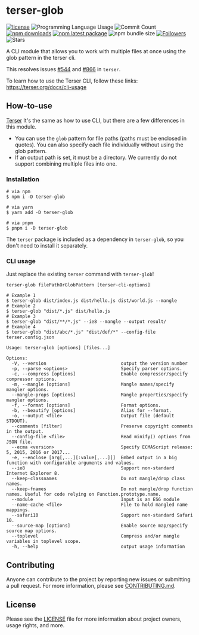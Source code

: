 # terser-glob

[![license](https://img.shields.io/badge/license-MIT-blue.svg)](https://github.com/jooy2/terser-glob/blob/master/LICENSE) ![Programming Language Usage](https://img.shields.io/github/languages/top/jooy2/terser-glob) ![Commit Count](https://img.shields.io/github/commit-activity/y/jooy2/terser-glob) [![npm downloads](https://img.shields.io/npm/dm/terser-glob.svg)](https://www.npmjs.com/package/terser-glob) [![npm latest package](https://img.shields.io/npm/v/terser-glob/latest.svg)](https://www.npmjs.com/package/terser-glob) ![npm bundle size](https://img.shields.io/bundlephobia/min/terser-glob) [![Followers](https://img.shields.io/github/followers/jooy2?style=social)](https://github.com/jooy2) ![Stars](https://img.shields.io/github/stars/jooy2/terser-glob?style=social)

A CLI module that allows you to work with multiple files at once using the glob pattern in the terser cli.

This resolves issues [#544](https://github.com/terser/terser/issues/544) and [#866](https://github.com/terser/terser/issues/866) in `terser`.

To learn how to use the Terser CLI, follow these links: https://terser.org/docs/cli-usage

## How-to-use

[Terser](https://terser.org) It's the same as how to use CLI, but there are a few differences in this module.

- You can use the `glob` pattern for file paths (paths must be enclosed in quotes). You can also specify each file individually without using the glob pattern.
- If an output path is set, it must be a directory. We currently do not support combining multiple files into one.

### Installation

```shell
# via npm
$ npm i -D terser-glob

# via yarn
$ yarn add -D terser-glob

# via pnpm
$ pnpm i -D terser-glob
```

The `terser` package is included as a dependency in `terser-glob`, so you don't need to install it separately.

### CLI usage

Just replace the existing `terser` command with `terser-glob`!

```text
terser-glob filePathOrGlobPattern [terser-cli-options]
```

```shell
# Example 1
$ terser-glob dist/index.js dist/hello.js dist/world.js --mangle
# Example 2
$ terser-glob "dist/*.js" dist/hello.js
# Example 3
$ terser-glob "dist/**/*.js" --ie8 --mangle --output result/
# Example 4
$ terser-glob "dist/abc/*.js" "dist/def/*" --config-file terser.config.json
```

```shell
Usage: terser-glob [options] [files...]

Options:
  -V, --version                            output the version number
  -p, --parse <options>                    Specify parser options.
  -c, --compress [options]                 Enable compressor/specify compressor options.
  -m, --mangle [options]                   Mangle names/specify mangler options.
  --mangle-props [options]                 Mangle properties/specify mangler options.
  -f, --format [options]                   Format options.
  -b, --beautify [options]                 Alias for --format.
  -o, --output <file>                      Output file (default STDOUT).
  --comments [filter]                      Preserve copyright comments in the output.
  --config-file <file>                     Read minify() options from JSON file.
  --ecma <version>                         Specify ECMAScript release: 5, 2015, 2016 or 2017...
  -e, --enclose [arg[,...][:value[,...]]]  Embed output in a big function with configurable arguments and values.
  --ie8                                    Support non-standard Internet Explorer 8.
  --keep-classnames                        Do not mangle/drop class names.
  --keep-fnames                            Do not mangle/drop function names. Useful for code relying on Function.prototype.name.
  --module                                 Input is an ES6 module
  --name-cache <file>                      File to hold mangled name mappings.
  --safari10                               Support non-standard Safari 10.
  --source-map [options]                   Enable source map/specify source map options.
  --toplevel                               Compress and/or mangle variables in toplevel scope.
  -h, --help                               output usage information
```

## Contributing

Anyone can contribute to the project by reporting new issues or submitting a pull request. For more information, please see [CONTRIBUTING.md](CONTRIBUTING.md).

## License

Please see the [LICENSE](LICENSE) file for more information about project owners, usage rights, and more.
